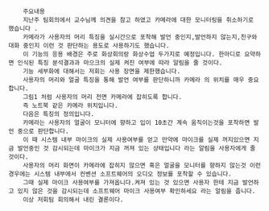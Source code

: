         주요내용
        지난주 팀회의에서 교수님께 의견을 참고 하였고 카메라에 대한 모니터링을 취소하기로 했습니다 .
        카메라가 사용자의 머리 특징을 실시간으로 포착해 발언 중인지,발언하지 않는지,친구와 대화 중인지 이런 것 판단하는 용도로 사용하기도 했습니다. 
        이 기능의 응용 배경은 주로 화상회의랑 화상수업 두가지로 예정입니다. 한마디로 요약하면 인식된 특징 분석결과과 마으크의 실제 켜진 여부에 따라 알림을 줄 것이다.
        기능 세부화에 대해서는 저회는 사용 장면을 제한했습니다. 
        사용자의 머리와 얼굴 특징을 통해 발언 여부를 판단하니까 카메라 의 위치를 매우 중요합니다.
        그림1 처럼 사용자의 머리 전면 카메라에 잡히도록 합니다.
        즉 노트북 같은 카메라 위치입니다.
        다음은 특징의 정의입니다. 
        카메라는 사용자의 얼굴이 모니터에 향하고 입이 10초간 계속 움직이는것을 포착하면 발언 중으로 판단합니다. 
        이 때 시스템 내부 마이크의 실제 사용여부를 얻고 만약에 마이크를 실제 꺼지있으면 지금 발언중인 것 감시되는데 마이크가 지금 꺼져 있는 상태입니다 라는 알림을 사용자에게 줄 것이다.
        사용자의 머리 화면이 카메라에 잡히지 않으면 혹은 얼굴을 모니터를 향하지 않는것 이런경우에는 시스템 내부에서 컨벤션 소프트웨어의 오디오 정보를 포착할 수 있습니다.
        그때 실제 마이크 사용여부를 가져옵니다.켜져 있는 것 있으면 사용자 한테 지금 발언하고 있지 않은 것을 감시되는데 소프트웨어 마이크 사용여부 확인하세요 라는 알림을 줍니다.
        이상 저회팀 회의해서 내린 결론이다.

